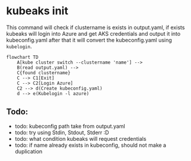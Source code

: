 ﻿# kubeaks init


This command will check if clustername is exists in output.yaml, if exists kubeaks will login into Azure and get AKS credentials and output it into kubeconfig.yaml after that it will convert the kubeconfig.yaml using `kubelogin`.

```mermaid
flowchart TD
    A[kube cluster switch --clustername 'name'] -->
    B(read output.yaml) --> 
    C{found clustername}
    C --> C1[Exit]
    C --> C2[Login Azure]
    C2 --> d(Create kubeconfig.yaml)
    d --> e(Kubelogin -l azure)
```
## Todo:
* todo: kubeconfig path take from output.yaml
* todo: try using Stdin, Stdout, Stderr :D
* todo: what condition kubeaks will request credentials
* todo: if name already exists in kubeconfig, should not make a duplication